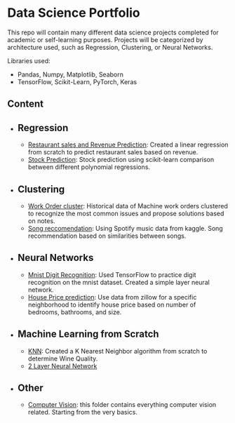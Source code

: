# Data Science Portfolio
This repo will contain many different data science projects completed for academic or self-learning purposes. Projects will be categorized by architecture used, such as Regression, Clustering, or Neural Networks.

Libraries used:
 - Pandas, Numpy, Matplotlib, Seaborn
 - TensorFlow, Scikit-Learn, PyTorch, Keras
    
## Content
  - ## Regression
    - [Restaurant sales and Revenue Prediction](https://github.com/davidadel66/portfolio/blob/main/Regression/Restaurant%20sales%20vs%20Revenue%20prediction%20_%20Linear%20Regression.ipynb): Created a linear regression from scratch to predict restaurant sales based on revenue.
    - [Stock Prediction](https://github.com/davidadel66/portfolio/blob/main/Regression/Stock%20Price%20TimeSeries.ipynb): Stock prediction using scikit-learn comparison between different polynomial regressions.
  - ## Clustering
    - [Work Order cluster](https://github.com/davidadel66/portfolio/blob/main/Clustering/WO%20History%20Cluster.ipynb): Historical data of Machine work orders clustered to recognize the most common issues and propose solutions based on notes.
    - [Song reccomendation](https://github.com/davidadel66/portfolio/blob/main/Clustering/Song_Recommendation/Song%20clustering.ipynb): Using Spotify music data from kaggle. Song recommendation based on similarities between songs. 
  - ## Neural Networks
    - [Mnist Digit Recognition](https://github.com/davidadel66/portfolio/blob/main/Neural%20Networks/Digit%20Recognition.ipynb): Used TensorFlow to practice digit recognition on the mnist dataset. Created a simple layer neural network.
    - [House Price prediction](https://github.com/davidadel66/portfolio/blob/main/Neural%20Networks/NN%20House%20Prediction.ipynb): Use data from zillow for a specific neighborhood to identify house price based on number of bedrooms, bathrooms, and size.
    
    
  - ## Machine Learning from Scratch
    - [KNN](https://github.com/davidadel66/portfolio/blob/main/Classification/KNN_No_ML_Library%20.ipynb): Created a K Nearest Neighbor algorithm from scratch to determine Wine Quality.
    - [2 Layer Neural Network](link)
    
  
  
  
  - ## Other 
    - [Computer Vision](link): this folder contains everything computer vision related. Starting from the very basics. 


 
